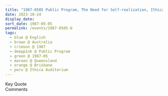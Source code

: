 ```yaml
---
title: "1987-0505 Public Program, The Need for Self-realization, Ithica Auditorium, Brisbane City Hall, 64 Adelaide St, Brisbane, Queensland, Australia"
date: 2023-10-24
display_date: 
sort_date: 1987-05-05
permalink: /events/1987-0505-b
tags:
  - blue @ English
  - brown @ Australia
  - crimson @ 1987
  - deeppink @ Public Program
  - green @ 1987-05
  - maroon @ Queensland
  - orange @ Brisbane
  - peru @ Ithica Auditorium
---
```


<wave-list>
  <list-title color="green" width="75">Key Quote</list-title>
  <list-item color="BlanchedAlmond"  width="200"></list-item>
  <list-item color="Lavender"></list-item>
  <list-item color="BlanchedAlmond"></list-item>
</wave-list>

<br>

<wave-list>
  <list-title color="green" width="75">Comments</list-title>
  <list-item color="BlanchedAlmond"  width="200"></list-item>
  <list-item color="Lavender"></list-item>
  <list-item color="BlanchedAlmond"></list-item>
</wave-list>